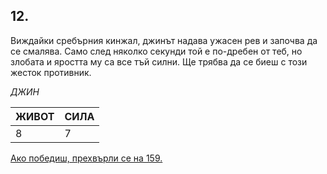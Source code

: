 ## 12.

Виждайки сребърния кинжал, джинът надава ужасен рев и започва
да се смалява. Само след няколко секунди той е по-дребен от теб, но
злобата и яростта му са все тъй силни. Ще трябва да се биеш с този
жесток противник.

_ДЖИН_

ЖИВОТ | СИЛА
--- | ---
8 | 7

[Ако победиш, прехвърли се на 159.](./159)
